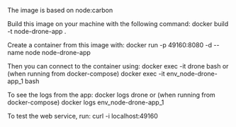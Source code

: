 The image is based on node:carbon

Build this image on your machine with the following command:
docker build -t node-drone-app .

Create a container from this image with:
docker run -p 49160:8080 -d --name node node-drone-app

Then you can connect to the container using:
docker exec -it drone bash
or (when running from docker-compose)
docker exec -it env_node-drone-app_1 bash

To see the logs from the app:
docker logs drone
or (when running from docker-compose)
docker logs env_node-drone-app_1

To test the web service, run:
curl -i localhost:49160
